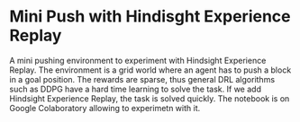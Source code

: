 # Mini Push with Hindisght Experience Replay
A mini pushing environment to experiment with Hindsight Experience Replay.
The environment is a grid world where an agent has to push a block in a goal position. The rewards are sparse, thus general DRL algorithms such as DDPG have a hard time learning to solve the task. If we add Hindsight Experience Replay, the task is solved quickly. The notebook is on Google Colaboratory allowing to experimetn with it. 
